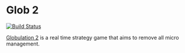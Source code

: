 # Glob 2 #

[![Build Status](https://travis-ci.com/Globulation2/glob2.svg?branch=master)](https://travis-ci.com/Globulation2/glob2)

[Globulation 2](http://www.globulation2.org/) is a real time strategy game that aims to remove all micro management.